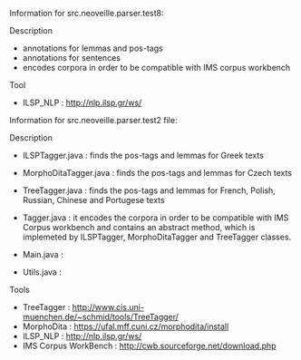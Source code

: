Information for src.neoveille.parser.test8:

Description

 - annotations for lemmas and pos-tags
 - annotations for sentences
 - encodes corpora in order to be compatible with IMS corpus workbench
 
Tool

 - ILSP_NLP : http://nlp.ilsp.gr/ws/


Information for src.neoveille.parser.test2 file: 

Description

   - ILSPTagger.java :  finds the pos-tags and lemmas for Greek texts

   - MorphoDitaTagger.java : finds the pos-tags and lemmas for Czech texts

   - TreeTagger.java : finds the pos-tags and lemmas for French, Polish, Russian, Chinese and Portugese texts

   - Tagger.java : it encodes the corpora in order to be compatible with IMS Corpus workbench and contains an abstract
                  method, which is implemeted by ILSPTagger, MorphoDitaTagger and TreeTagger
                  classes.

   - Main.java :

   - Utils.java :

Tools

 - TreeTagger : http://www.cis.uni-muenchen.de/~schmid/tools/TreeTagger/
 - MorphoDita : https://ufal.mff.cuni.cz/morphodita/install
 - ILSP_NLP : http://nlp.ilsp.gr/ws/
 - IMS Corpus WorkBench : http://cwb.sourceforge.net/download.php



